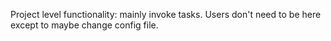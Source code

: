 Project level functionality: mainly invoke tasks.
Users don't need to be here except to maybe change config file.
